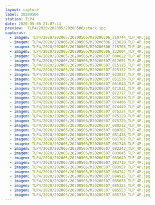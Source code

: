 ```yaml
---
layout: capture
label: 20200506
station: TLP4
date: 2020-05-06 21:07:44
preview:  TLP4/2020/202005/20200506/stack.jpg
capturas:
  - imagem: TLP4/2020/202005/20200506/M20200506_210744_TLP_4P.jpg
  - imagem: TLP4/2020/202005/20200506/M20200506_213820_TLP_4P.jpg
  - imagem: TLP4/2020/202005/20200506/M20200506_215703_TLP_4P.jpg
  - imagem: TLP4/2020/202005/20200506/M20200506_232004_TLP_4P.jpg
  - imagem: TLP4/2020/202005/20200506/M20200507_000822_TLP_4P.jpg
  - imagem: TLP4/2020/202005/20200506/M20200507_012651_TLP_4P.jpg
  - imagem: TLP4/2020/202005/20200506/M20200507_015115_TLP_4P.jpg
  - imagem: TLP4/2020/202005/20200506/M20200507_025332_TLP_4P.jpg
  - imagem: TLP4/2020/202005/20200506/M20200507_033837_TLP_4P.jpg
  - imagem: TLP4/2020/202005/20200506/M20200507_051536_TLP_4P.jpg
  - imagem: TLP4/2020/202005/20200506/M20200507_061648_TLP_4P.jpg
  - imagem: TLP4/2020/202005/20200506/M20200507_071811_TLP_4P.jpg
  - imagem: TLP4/2020/202005/20200506/M20200507_072717_TLP_4P.jpg
  - imagem: TLP4/2020/202005/20200506/M20200507_073639_TLP_4P.jpg
  - imagem: TLP4/2020/202005/20200506/M20200507_074406_TLP_4P.jpg
  - imagem: TLP4/2020/202005/20200506/M20200507_074449_TLP_4P.jpg
  - imagem: TLP4/2020/202005/20200506/M20200507_075224_TLP_4P.jpg
  - imagem: TLP4/2020/202005/20200506/M20200507_075229_TLP_4P.jpg
  - imagem: TLP4/2020/202005/20200506/M20200507_075729_TLP_4P.jpg
  - imagem: TLP4/2020/202005/20200506/M20200507_080212_TLP_4P.jpg
  - imagem: TLP4/2020/202005/20200506/M20200507_080702_TLP_4P.jpg
  - imagem: TLP4/2020/202005/20200506/M20200507_081438_TLP_4P.jpg
  - imagem: TLP4/2020/202005/20200506/M20200507_081707_TLP_4P.jpg
  - imagem: TLP4/2020/202005/20200506/M20200507_081740_TLP_4P.jpg
  - imagem: TLP4/2020/202005/20200506/M20200507_082243_TLP_4P.jpg
  - imagem: TLP4/2020/202005/20200506/M20200507_083045_TLP_4P.jpg
  - imagem: TLP4/2020/202005/20200506/M20200507_083649_TLP_4P.jpg
  - imagem: TLP4/2020/202005/20200506/M20200507_083715_TLP_4P.jpg
  - imagem: TLP4/2020/202005/20200506/M20200507_083957_TLP_4P.jpg
  - imagem: TLP4/2020/202005/20200506/M20200507_084742_TLP_4P.jpg
  - imagem: TLP4/2020/202005/20200506/M20200507_084915_TLP_4P.jpg
  - imagem: TLP4/2020/202005/20200506/M20200507_085058_TLP_4P.jpg
  - imagem: TLP4/2020/202005/20200506/M20200507_085321_TLP_4P.jpg
  - imagem: TLP4/2020/202005/20200506/M20200507_085553_TLP_4P.jpg
  - imagem: TLP4/2020/202005/20200506/M20200507_085730_TLP_4P.jpg
---
```

